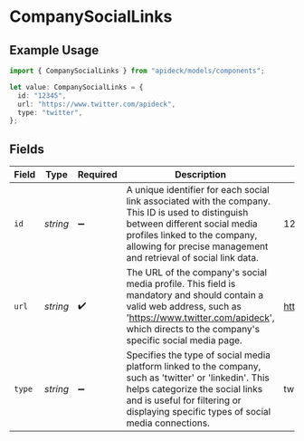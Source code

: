 # CompanySocialLinks

## Example Usage

```typescript
import { CompanySocialLinks } from "apideck/models/components";

let value: CompanySocialLinks = {
  id: "12345",
  url: "https://www.twitter.com/apideck",
  type: "twitter",
};
```

## Fields

| Field                                                                                                                                                                                                                                  | Type                                                                                                                                                                                                                                   | Required                                                                                                                                                                                                                               | Description                                                                                                                                                                                                                            | Example                                                                                                                                                                                                                                |
| -------------------------------------------------------------------------------------------------------------------------------------------------------------------------------------------------------------------------------------- | -------------------------------------------------------------------------------------------------------------------------------------------------------------------------------------------------------------------------------------- | -------------------------------------------------------------------------------------------------------------------------------------------------------------------------------------------------------------------------------------- | -------------------------------------------------------------------------------------------------------------------------------------------------------------------------------------------------------------------------------------- | -------------------------------------------------------------------------------------------------------------------------------------------------------------------------------------------------------------------------------------- |
| `id`                                                                                                                                                                                                                                   | *string*                                                                                                                                                                                                                               | :heavy_minus_sign:                                                                                                                                                                                                                     | A unique identifier for each social link associated with the company. This ID is used to distinguish between different social media profiles linked to the company, allowing for precise management and retrieval of social link data. | 12345                                                                                                                                                                                                                                  |
| `url`                                                                                                                                                                                                                                  | *string*                                                                                                                                                                                                                               | :heavy_check_mark:                                                                                                                                                                                                                     | The URL of the company's social media profile. This field is mandatory and should contain a valid web address, such as 'https://www.twitter.com/apideck', which directs to the company's specific social media page.                   | https://www.twitter.com/apideck                                                                                                                                                                                                        |
| `type`                                                                                                                                                                                                                                 | *string*                                                                                                                                                                                                                               | :heavy_minus_sign:                                                                                                                                                                                                                     | Specifies the type of social media platform linked to the company, such as 'twitter' or 'linkedin'. This helps categorize the social links and is useful for filtering or displaying specific types of social media connections.       | twitter                                                                                                                                                                                                                                |